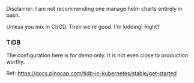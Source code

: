 Disclaimer: I am not recommending one manage helm charts entirely in bash.

Unless you mix in CI/CD. Then we're good. I'm kidding! Right?

### TiDB

The configuration here is for _demo_ only. It is not even close to production worthy.

Ref: https://docs.pingcap.com/tidb-in-kubernetes/stable/get-started
